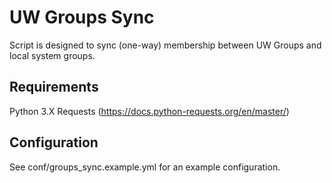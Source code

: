 # UW Groups Sync

Script is designed to sync (one-way)  membership between UW Groups and local system groups.

## Requirements

Python 3.X
Requests (https://docs.python-requests.org/en/master/)

## Configuration

See conf/groups_sync.example.yml for an example configuration.
